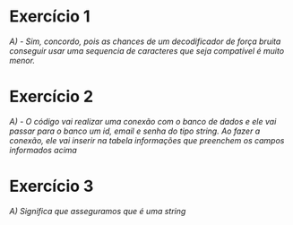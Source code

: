 # Exercício 1
*A) - Sim, concordo, pois as chances de um decodificador de força bruita conseguir usar uma sequencia de caracteres que seja compatível é muito menor.*

# Exercício 2 
*A) - O código vai realizar uma conexão com o banco de dados e ele vai passar para o banco um id, email e senha do tipo string. Ao fazer a conexão, ele vai inserir na tabela informações que preenchem os campos informados acima*

# Exercício 3
*A) Significa que asseguramos que é uma string*